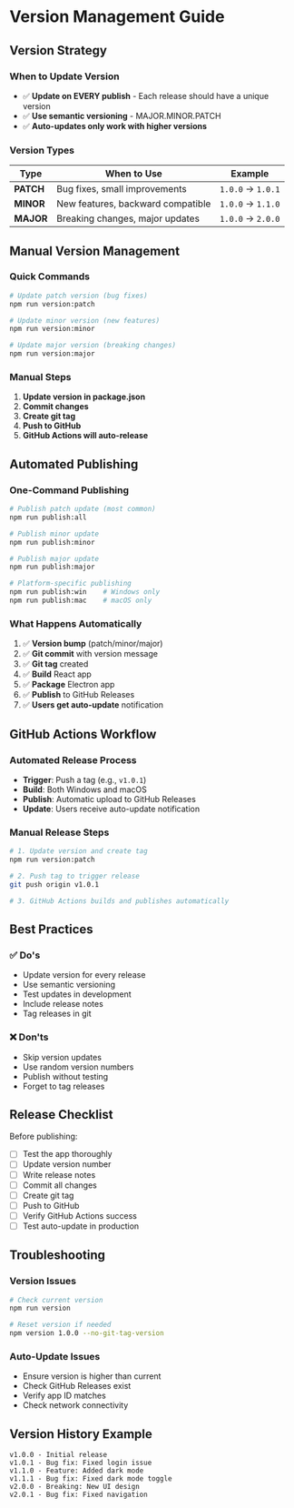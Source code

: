 # Version Management Guide

## Version Strategy

### When to Update Version
- ✅ **Update on EVERY publish** - Each release should have a unique version
- ✅ **Use semantic versioning** - MAJOR.MINOR.PATCH
- ✅ **Auto-updates only work with higher versions**

### Version Types

| Type | When to Use | Example |
|------|-------------|---------|
| **PATCH** | Bug fixes, small improvements | `1.0.0` → `1.0.1` |
| **MINOR** | New features, backward compatible | `1.0.0` → `1.1.0` |
| **MAJOR** | Breaking changes, major updates | `1.0.0` → `2.0.0` |

## Manual Version Management

### Quick Commands
```bash
# Update patch version (bug fixes)
npm run version:patch

# Update minor version (new features)
npm run version:minor

# Update major version (breaking changes)
npm run version:major
```

### Manual Steps
1. **Update version in package.json**
2. **Commit changes**
3. **Create git tag**
4. **Push to GitHub**
5. **GitHub Actions will auto-release**

## Automated Publishing

### One-Command Publishing
```bash
# Publish patch update (most common)
npm run publish:all

# Publish minor update
npm run publish:minor

# Publish major update
npm run publish:major

# Platform-specific publishing
npm run publish:win    # Windows only
npm run publish:mac    # macOS only
```

### What Happens Automatically
1. ✅ **Version bump** (patch/minor/major)
2. ✅ **Git commit** with version message
3. ✅ **Git tag** created
4. ✅ **Build** React app
5. ✅ **Package** Electron app
6. ✅ **Publish** to GitHub Releases
7. ✅ **Users get auto-update** notification

## GitHub Actions Workflow

### Automated Release Process
- **Trigger**: Push a tag (e.g., `v1.0.1`)
- **Build**: Both Windows and macOS
- **Publish**: Automatic upload to GitHub Releases
- **Update**: Users receive auto-update notification

### Manual Release Steps
```bash
# 1. Update version and create tag
npm run version:patch

# 2. Push tag to trigger release
git push origin v1.0.1

# 3. GitHub Actions builds and publishes automatically
```

## Best Practices

### ✅ Do's
- Update version for every release
- Use semantic versioning
- Test updates in development
- Include release notes
- Tag releases in git

### ❌ Don'ts
- Skip version updates
- Use random version numbers
- Publish without testing
- Forget to tag releases

## Release Checklist

Before publishing:
- [ ] Test the app thoroughly
- [ ] Update version number
- [ ] Write release notes
- [ ] Commit all changes
- [ ] Create git tag
- [ ] Push to GitHub
- [ ] Verify GitHub Actions success
- [ ] Test auto-update in production

## Troubleshooting

### Version Issues
```bash
# Check current version
npm run version

# Reset version if needed
npm version 1.0.0 --no-git-tag-version
```

### Auto-Update Issues
- Ensure version is higher than current
- Check GitHub Releases exist
- Verify app ID matches
- Check network connectivity

## Version History Example

```
v1.0.0 - Initial release
v1.0.1 - Bug fix: Fixed login issue
v1.1.0 - Feature: Added dark mode
v1.1.1 - Bug fix: Fixed dark mode toggle
v2.0.0 - Breaking: New UI design
v2.0.1 - Bug fix: Fixed navigation
```
